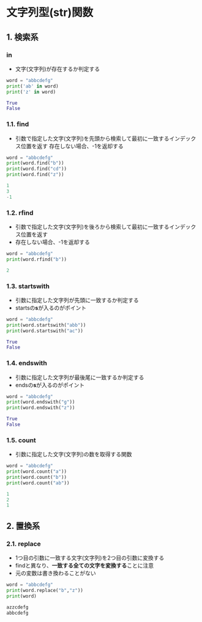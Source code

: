 # 文字列型(str)関数


## 1. 検索系
### in
- 文字(文字列)が存在するか判定する

```python
word = "abbcdefg"
print('ab' in word)
print('z' in word)
```
```python title="結果"
True
False
```

### 1.1. find
- 引数で指定した文字(文字列)を先頭から検索して最初に一致するインデックス位置を返す
存在しない場合、-1を返却する

```python
word = "abbcdefg"
print(word.find("b"))
print(word.find("cd"))
print(word.find("z"))
```
```python title="結果"
1
3
-1 
```
### 1.2. rfind
- 引数で指定した文字(文字列)を後ろから検索して最初に一致するインデックス位置を返す
- 存在しない場合、-1を返却する

```python
word = "abbcdefg"
print(word.rfind("b"))
```
```python title="結果"
2
```

### 1.3. startswith
- 引数に指定した文字列が先頭に一致するか判定する
- startsの**s**が入るのがポイント

```python
word = "abbcdefg"
print(word.startswith("abb"))
print(word.startswith("ac"))
```
```python title="結果"
True
False
```

### 1.4. endswith
- 引数に指定した文字列が最後尾に一致するか判定する
- endsの**s**が入るのがポイント

```python
word = "abbcdefg"
print(word.endswith("g"))
print(word.endswith("z"))
```
```python title="結果"
True
False
```

### 1.5. count
- 引数に指定した文字(文字列)の数を取得する関数

```python
word = "abbcdefg"
print(word.count("a"))
print(word.count("b"))
print(word.count("ab"))
```
```python title="結果"
1
2
1
```


## 2. 置換系
### 2.1. replace
- 1つ目の引数に一致する文字(文字列)を2つ目の引数に変換する
- findと異なり、**一致する全ての文字を変換する**ことに注意
- 元の変数は書き換わることがない

```python
word = "abbcdefg"
print(word.replace("b","z"))
print(word)
```
```python title="結果"
azzcdefg
abbcdefg
```

